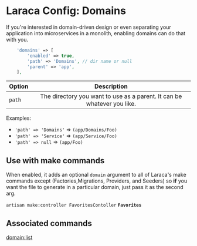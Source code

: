# Laraca Config: Domains

If you're interested in domain-driven design or even separating your application into microservices in a monolith, enabling domains can do that with you.

```php
    'domains' => [
        'enabled' => true,
        'path' => 'Domains', // dir name or null
        'parent' => 'app',
    ],
```

| Option |                               Description                               |
| ------ | :---------------------------------------------------------------------: |
| `path` | The directory you want to use as a parent. It can be whatever you like. |

Examples:

-   `'path' => 'Domains'` => `(app/Domains/Foo)`
-   `'path' => 'Service'` => `(app/Service/Foo)`
-   `'path' => null` => `(app/Foo)`

## Use with make commands

When enabled, it adds an optional `domain` argument to all of Laraca's make commands except (Factories,Migrations, Providers, and Seeders) so **if** you want the file to generate in a particular domain, just pass it as the second arg.

`artisan make:controller FavoritesContoller` **`Favorites`**

## Associated commands

[domain:list](/additional-commands#domain-list)

